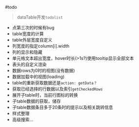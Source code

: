 #todo

> dataTable开发`todolist`

+ 点第三次的时候有bug
+ table宽度的计算
+ table外层宽度自定义
+ 列宽度的指定column[i].width
+ 列的显示和隐藏
+ 单元格文本超出宽度，hover时长(>1s?)使用tooltip显示全部文本
+ 表头的自定义渲染
+ 数据rows为0时的视图(没有数据)
+ 数据加载中的视图(loading)
+ table的重新获取数据还是`action: getData？`
+ 获取已经选择的行数据以及索引`getCheckedRows`
+ 展开子table时，当前行图标的转换
+ 子table数据的获取，储存
+ 子table数据条目多于20条时的提示以及相关跳转信息
+ 样式整理
+ 高级搜索...
